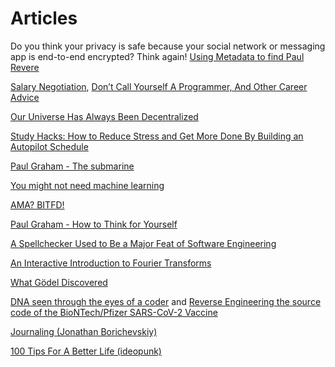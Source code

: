 # Articles

Do you think your privacy is safe because your social network or messaging app is end-to-end encrypted? Think again!
[Using Metadata to find Paul Revere](https://kieranhealy.org/blog/archives/2013/06/09/using-metadata-to-find-paul-revere/)

[Salary Negotiation](https://www.kalzumeus.com/2012/01/23/salary-negotiation/), [Don’t Call Yourself A Programmer, And Other Career Advice](https://www.kalzumeus.com/2011/10/28/dont-call-yourself-a-programmer/)

[Our Universe Has Always Been Decentralized](https://tomer-afek-spacemesh.medium.com/our-universe-has-always-been-decentralized-56ceba1e4a89)

[Study Hacks: How to Reduce Stress and Get More Done By Building an Autopilot Schedule](https://www.calnewport.com/blog/2008/04/07/monday-master-class-how-to-reduce-stress-and-get-more-done-by-building-an-autopilot-schedule/)

[Paul Graham - The submarine](http://www.paulgraham.com/submarine.html)

[You might not need machine learning](https://nullprogram.com/blog/2020/11/24/)

[AMA? BITFD!](https://www.epsilontheory.com/ama-bitfd/)

[Paul Graham - How to Think for Yourself](http://paulgraham.com/think.html)

[A Spellchecker Used to Be a Major Feat of Software Engineering](https://prog21.dadgum.com/29.html)

[An Interactive Introduction to Fourier Transforms](http://www.jezzamon.com/fourier/index.html)

[What Gödel Discovered](https://stopa.io/post/269)

[DNA seen through the eyes of a coder](https://berthub.eu/amazing-dna/) and [Reverse Engineering the source code of the BioNTech/Pfizer SARS-CoV-2 Vaccine](https://berthub.eu/articles/posts/reverse-engineering-source-code-of-the-biontech-pfizer-vaccine/)

[Journaling (Jonathan Borichevskiy)](https://jon.bo/posts/journaling/)

[100 Tips For A Better Life (ideopunk)](https://ideopunk.com/2020/12/22/100-tips-for-a-better-life/)

